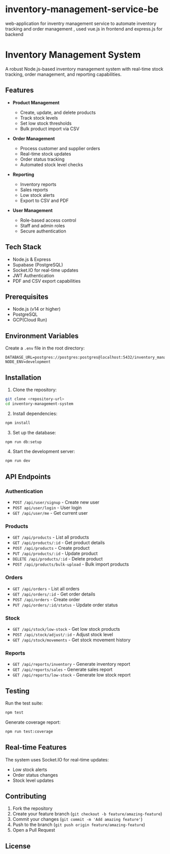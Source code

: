 # inventory-management-service-be
web-application for inventry management service to automate inventory tracking and order management , used vue.js in frontend and express.js for backend

# Inventory Management System

A robust Node.js-based inventory management system with real-time stock tracking, order management, and reporting capabilities.

## Features

- **Product Management**
  - Create, update, and delete products
  - Track stock levels
  - Set low stock thresholds
  - Bulk product import via CSV

- **Order Management**
  - Process customer and supplier orders
  - Real-time stock updates
  - Order status tracking
  - Automated stock level checks

- **Reporting**
  - Inventory reports
  - Sales reports
  - Low stock alerts
  - Export to CSV and PDF

- **User Management**
  - Role-based access control
  - Staff and admin roles
  - Secure authentication

## Tech Stack

- Node.js & Express
- Supabase (PostgreSQL)
- Socket.IO for real-time updates
- JWT Authentication
- PDF and CSV export capabilities

## Prerequisites

- Node.js (v14 or higher)
- PostgreSQL
- GCP(Cloud Run)

## Environment Variables

Create a `.env` file in the root directory:

```env
DATABASE_URL=postgres://postgres:postgres@localhost:5432/inventory_management
NODE_ENV=development
```

## Installation

1. Clone the repository:
```bash
git clone <repository-url>
cd inventory-management-system
```

2. Install dependencies:
```bash
npm install
```

3. Set up the database:
```bash
npm run db:setup
```

4. Start the development server:
```bash
npm run dev
```

## API Endpoints

### Authentication
- `POST /api/user/signup` - Create new user
- `POST api/user/login` - User login
- `GET /api/user/me` - Get current user

### Products
- `GET /api/products` - List all products
- `GET /api/products/:id` - Get product details
- `POST /api/products` - Create product
- `PUT /api/products/:id` - Update product
- `DELETE /api/products/:id` - Delete product
- `POST /api/products/bulk-upload` - Bulk import products

### Orders
- `GET /api/orders` - List all orders
- `GET /api/orders/:id` - Get order details
- `POST /api/orders` - Create order
- `PUT /api/orders/:id/status` - Update order status

### Stock
- `GET /api/stock/low-stock` - Get low stock products
- `POST /api/stock/adjust/:id` - Adjust stock level
- `GET /api/stock/movements` - Get stock movement history

### Reports
- `GET /api/reports/inventory` - Generate inventory report
- `GET /api/reports/sales` - Generate sales report
- `GET /api/reports/low-stock` - Generate low stock report

## Testing

Run the test suite:
```bash
npm test
```

Generate coverage report:
```bash
npm run test:coverage
```

## Real-time Features

The system uses Socket.IO for real-time updates:
- Low stock alerts
- Order status changes
- Stock level updates

## Contributing

1. Fork the repository
2. Create your feature branch (`git checkout -b feature/amazing-feature`)
3. Commit your changes (`git commit -m 'Add amazing feature'`)
4. Push to the branch (`git push origin feature/amazing-feature`)
5. Open a Pull Request

## License